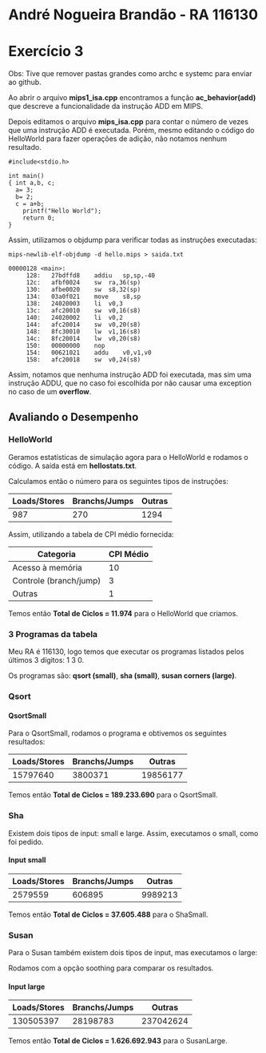 # André Nogueira Brandão - RA 116130
# Exercício 3

Obs: Tive que remover pastas grandes como archc e systemc para enviar ao github.

Ao abrir o arquivo **mips1_isa.cpp** encontramos a função **ac_behavior(add)** que descreve a funcionalidade da instrução ADD em MIPS.

Depois editamos o arquivo **mips_isa.cpp** para contar o número de vezes que uma instrução ADD é executada. Porém, mesmo editando o código do HelloWorld para fazer operações de adição, não notamos nenhum resultado.

    #include<stdio.h>

    int main()
    { int a,b, c;
      a= 3;
      b= 2;
      c = a+b;
        printf("Hello World");
        return 0;
    }

Assim, utilizamos o objdump para verificar todas as instruções executadas:

    mips-newlib-elf-objdump -d hello.mips > saida.txt

    00000128 <main>:
         128:	27bdffd8 	addiu	sp,sp,-40
         12c:	afbf0024 	sw	ra,36(sp)
         130:	afbe0020 	sw	s8,32(sp)
         134:	03a0f021 	move	s8,sp
         138:	24020003 	li	v0,3
         13c:	afc20010 	sw	v0,16(s8)
         140:	24020002 	li	v0,2
         144:	afc20014 	sw	v0,20(s8)
         148:	8fc30010 	lw	v1,16(s8)
         14c:	8fc20014 	lw	v0,20(s8)
         150:	00000000 	nop
         154:	00621021 	addu	v0,v1,v0
         158:	afc20018 	sw	v0,24(s8)

Assim, notamos que nenhuma instrução ADD foi executada, mas sim uma instrução ADDU, que no caso foi escolhida por não causar uma exception no caso de um **overflow**.

## Avaliando o Desempenho

### HelloWorld

Geramos estatísticas de simulação agora para o HelloWorld e rodamos o código. A saída está em **hellostats.txt**.

Calculamos então o número para os seguintes tipos de instruções:

| Loads/Stores | Branchs/Jumps | Outras |
|---|---|---|
| 987 | 270 | 1294 |

Assim, utilizando a tabela de CPI médio fornecida:

| Categoria | CPI Médio |
|---|---|
|Acesso à memória | 10 |
| Controle (branch/jump) | 3 |
| Outras | 1 |

Temos então **Total de Ciclos = 11.974** para o HelloWorld que criamos.

### 3 Programas da tabela

Meu RA é 116130, logo temos que executar os programas listados pelos últimos 3 dígitos: 1 3 0.

Os programas são: **qsort (small)**, **sha (small)**, **susan corners (large)**.

### Qsort

#### QsortSmall

Para o QsortSmall, rodamos o programa e obtivemos os seguintes resultados:

| Loads/Stores | Branchs/Jumps | Outras |
|---|---|---|
| 15797640 | 3800371 | 19856177 |

Temos então **Total de Ciclos = 189.233.690** para o QsortSmall.

### Sha

Existem dois tipos de input: small e large. Assim, executamos o small, como foi pedido.

#### Input small

| Loads/Stores | Branchs/Jumps | Outras |
|---|---|---|
| 2579559 | 606895 | 9989213 |

Temos então **Total de Ciclos = 37.605.488** para o ShaSmall.

### Susan

Para o Susan também existem dois tipos de input, mas executamos o large:

Rodamos com a opção soothing para comparar os resultados.

#### Input large

| Loads/Stores | Branchs/Jumps | Outras |
|---|---|---|
| 130505397 | 28198783 | 237042624 |

Temos então **Total de Ciclos = 1.626.692.943** para o SusanLarge.
